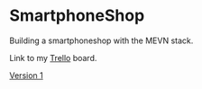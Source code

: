 # SmartphoneShop

Building a smartphoneshop with the MEVN stack.

Link to my [Trello](https://trello.com/b/iJ1U2CQA/smartphoneshop) board.

[Version 1](https://user-images.githubusercontent.com/48712793/66829405-973a1180-ef53-11e9-8429-44421350b9e8.png)
